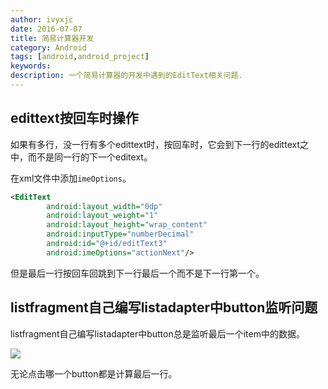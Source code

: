 ```yaml
---
author: ivyxjc
date: 2016-07-07
title: 简易计算器开发
category: Android
tags: [android,android_project]
keywords:
description: 一个简易计算器的开发中遇到的EditText相关问题.
---
```


## edittext按回车时操作

如果有多行，没一行有多个edittext时，按回车时，它会到下一行的edittext之中，而不是同一行的下一个editext。

在xml文件中添加`imeOptions`。

```xml
<EditText
        android:layout_width="0dp"
        android:layout_weight="1"
        android:layout_height="wrap_content"
        android:inputType="numberDecimal"
        android:id="@+id/editText3"
        android:imeOptions="actionNext"/>
```

但是最后一行按回车回跳到下一行最后一个而不是下一行第一个。



## listfragment自己编写listadapter中button监听问题

listfragment自己编写listadapter中button总是监听最后一个item中的数据。

![](http://oezmbgg4j.bkt.clouddn.com/listview_button_click.gif)

无论点击哪一个button都是计算最后一行。
